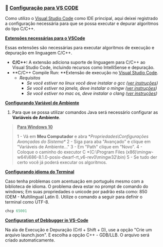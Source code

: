 ### :abcd: <u>Configuração para VS CODE</u> 

Como utilizo o [Visual Studio Code](https://code.visualstudio.com/) como IDE principal, aqui deixei registrado a configuração necessária para que se possa executar e depurar algoritmos do tipo C/C++.

<u>**Extensões necessárias para o VSCode**</u>

Essas extensões são necessárias para executar algoritmos de execução e depuração em linguagem C/C++.

- **C/C++:** A extensão adiciona suporte de linguagem para C/C++ ao Visual Studio Code, incluindo recursos como IntelliSense e depuração.
- **C/C++ Compile Run: **Extensão de execução no [Visual Studio Code](https://code.visualstudio.com/).
    - *Requisitos*
      - *Se você estiver no linux você deve instalar o gcc ([ver instruções](https://github.com/danielpinto8zz6/c-cpp-compile-run/blob/HEAD/docs/COMPILER_SETUP.md#Linux))*
      - *Se você estiver na janela, deve instalar o mingw ([ver instruções](https://github.com/danielpinto8zz6/c-cpp-compile-run/blob/HEAD/docs/COMPILER_SETUP.md#Windows))*
      - *Se você estiver no mac os, deve instalar o clang ([ver instruções](https://github.com/danielpinto8zz6/c-cpp-compile-run/blob/HEAD/docs/COMPILER_SETUP.md#MacOS))*

<u>**Configurando Variável de Ambiente**</u>

1. Para que se possa utilizar comandos Java será necessário configurar as **Variáveis de Ambiente**.

> **<u>Para Windows 10</u>**
>
> 1 - Vá em **Meu Computador** e abra **Propriedades\Configurações Avançadas do Sistema\**
> 2 - Siga para aba "Avançado" e clique em "Variáveis de Ambiente..."
> 3 - Em "Path" clique em "Novo".
> 4 - Coloque o caminho do executor C *(C:\Program Files (x86)\mingw-w64\i686-8.1.0-posix-dwarf-rt_v6-rev0\mingw32\bin)
> 5 - Se tudo der certo você já poderá executar os algoritmos.

<u>**Configurando idioma do Terminal**</u>

Caso tenha problemas com acentuação em português mesmo com a biblioteca de idioma. O problema deva estar no prompt de comando do windows; Em suas propriedades o unicode por padrão esta como: 850 (OEM - Multilingual Latin I). Utilize o comando a seguir para definir o terminal como UTF-8. 

```powershell
chcp 65001
```

<u>**Configuration of Debbugger in VS-Code**</u>

Na ala de Execução e Depuração (Crtl + Shift + D), use a opção "Crie um arquivo launch.json". E escolha a opção C++ - GDB/LLB. O arquivo será criado automaticamente.
